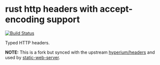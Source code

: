 # rust http headers with accept-encoding support

[![Build Status](https://github.com/hyperium/headers/workflows/CI/badge.svg)](https://github.com/hyperium/headers/actions?query=workflow%3ACI)

Typed HTTP headers.

**NOTE:** This is a fork but synced with the upstream [hyperium/headers](https://github.com/hyperium/headers) and used by [static-web-server](https://github.com/static-web-server/static-web-server).

